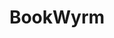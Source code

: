 ---
codehost: https://github.com/bookwyrm-social/bookwyrm
logohandle: bookwyrmsocial
sort: bookwyrm
title: BookWyrm
website: https://bookwyrm.social/
---